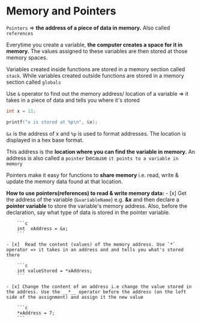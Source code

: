 # Memory and Pointers

`Pointers` => **the address of a piece of data in memory.** Also called `references`

Everytime you create a variable, **the computer creates a space for it in memory.** The values assigned to these variables are then stored at those memory spaces.

Variables created inside functions are stored in a memory section called `stack`. While variables created outside functions are stored in a memory section called `globals`

Use `&` operator to find out the memory address/ location of a variable => it takes in a piece of data and tells you where it's stored

```c
int x = 11;

printf("x is stored at %p\n", &x);
```

`&x` is the address of x and `%p` is used to format addresses. The location is displayed in a hex base format.

This address is the **location where you can find the variable in memory.** An address is also called a `pointer` because `it points to a variable in memory`

Pointers make it easy for functions to **share memory** i.e. read, write & update the memory data found at that location.

**How to use pointers(references) to read & write memory data:**
    - [x] Get the address of the variable (`&variableName`) e.g. **&x** and then declare a **pointer variable** to store the variable's memory address. Also, before the declaration, say what type of data is stored in the pointer variable.

        ```c
        int  xAddress = &x;
        ```

    - [x]  Read the content (values) of the memory address. Use `*` operator => it takes in an address and and tells you what's stored there

        ```c
        int valueStored = *xAddress;
        ```

    - [x] Change the content of an address i.e change the value stored in the address. Use the __*__ operator before the address (on the left side of the assignment) and assign it the new value

        ```c
        *xAddress = 7;
        ```

    